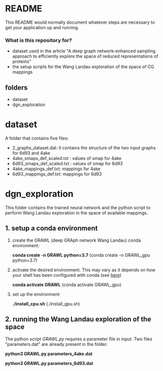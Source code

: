 # README #

This README would normally document whatever steps are necessary to get your application up and running.

### What is this repository for? ###

* dataset used in the article "A deep graph network-enhanced sampling approach to efficiently explore the space of reduced representations of proteins"
* the setup scripts for the Wang Landau exploration of the space of CG mappings 

## folders

* dataset
* dgn_exploration

# dataset

A folder that contains five files:

- 2_graphs_dataset.dat: it contains the structure of the two input graphs for 6d93 and 4ake
- 4ake_smaps_def_scaled.txt : values of smap for 4ake
- 6d93_smaps_def_scaled.txt : values of smap for 6d93
- 4ake_mappings_def.txt: mappings for 4ake
- 6d93_mappings_def.txt: mappings for 6d93

# dgn_exploration

This folder contains the trained neural network and the python script to perform Wang Landau exploration in the space of available mappings.

## 1. setup a conda environment


1. create the GRAWL (deep GRAph network Wang Landau) conda environment:

	**conda create -n GRAWL python=3.7** (conda create -n GRAWL_gpu python=3.7)
	
2. activate the desired environment. This may vary as it depends on how your shell has been configured with conda (see [here](https://docs.conda.io/projects/conda/en/latest/user-guide/tasks/manage-environments.html#activating-an-environment))
	
	**conda activate GRAWL** (conda activate GRAWL_gpu)
	
3. set up the environment
	
	**./install_cpu.sh** (./install_gpu.sh)


## 2. running the Wang Landau exploration of the space

The python script *GRAWL.py* requires a parameter file in input. Two files "parameters.dat" are already present in the folder.
	
**python3 GRAWL.py parameters_4ake.dat**
	
**python3 GRAWL.py parameters_6d93.dat**
